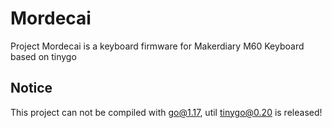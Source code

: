 # Mordecai
Project Mordecai is a keyboard firmware for Makerdiary M60 Keyboard based on tinygo

## Notice
This project can not be compiled with go@1.17, util tinygo@0.20 is released!
